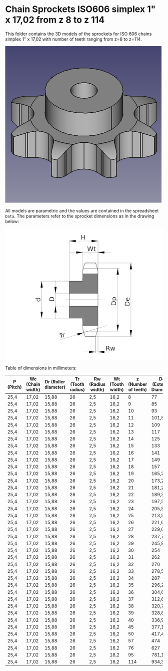 # Chain Sprockets ISO606 simplex 1" x 17,02 from z 8 to z 114

This folder contains the 3D models of the sprockets for ISO 606 chains simplex 1" x 17,02 with number of teeth ranging from z=8 to z=114.

![Image](screenshot.png "Sprocket Simplex")

All models are parametric and the values are contained in the spreadsheet `Data`.
The parameters refer to the sprocket dimensions as in the drawing below:

![Drawing](drawing.png "Drawing")

Table of dimensions in millimeters:

P (Pitch)|Wc (Chain width)|Dr (Roller diameter)|Tr (Tooth radius)|Rw (Radius width)|Wt (Tooth width)|z (Number of teeth)|De (External Diameter)|Dp (pitch diameter)|d (Hub diameter)|D (Hole diameter)|H (Total height)
---|---|---|---|---|---|---|---|---|---|---|---
25,4|17,02|15,88|26|2,5|16,2|8|77|6,37|42|16|35
25,4|17,02|15,88|26|2,5|16,2|9|85|74,27|50|16|35
25,4|17,02|15,88|26|2,5|16,2|10|93|82,19|55|16|35
25,4|17,02|15,88|26|2,5|16,2|11|101,5|90,14|61|16|40
25,4|17,02|15,88|26|2,5|16,2|12|109|98,14|69|16|40
25,4|17,02|15,88|26|2,5|16,2|13|117|106,12|78|16|40
25,4|17,02|15,88|26|2,5|16,2|14|125|114,15|84|16|40
25,4|17,02|15,88|26|2,5|16,2|15|133|122,17|92|16|40
25,4|17,02|15,88|26|2,5|16,2|16|141|130,2|100|20|45
25,4|17,02|15,88|26|2,5|16,2|17|149|138,22|100|20|45
25,4|17,02|15,88|26|2,5|16,2|18|157|146,28|100|20|45
25,4|17,02|15,88|26|2,5|16,2|19|165,2|154,33|100|20|45
25,4|17,02|15,88|26|2,5|16,2|20|173,2|162,38|100|20|45
25,4|17,02|15,88|26|2,5|16,2|21|181,2|170,43|110|20|50
25,4|17,02|15,88|26|2,5|16,2|22|189,3|178,48|110|20|50
25,4|17,02|15,88|26|2,5|16,2|23|197,5|186,53|110|20|50
25,4|17,02|15,88|26|2,5|16,2|24|205,5|194,59|110|20|50
25,4|17,02|15,88|26|2,5|16,2|25|213,5|202,66|110|20|50
25,4|17,02|15,88|26|2,5|16,2|26|221,6|210,72|120|20|50
25,4|17,02|15,88|26|2,5|16,2|27|229,6|218,79|120|20|50
25,4|17,02|15,88|26|2,5|16,2|28|237,7|226,85|120|20|50
25,4|17,02|15,88|26|2,5|16,2|29|245,8|234,92|120|20|50
25,4|17,02|15,88|26|2,5|16,2|30|254|243|120|20|50
25,4|17,02|15,88|26|2,5|16,2|31|262|251,08|120|25|50
25,4|17,02|15,88|26|2,5|16,2|32|270|259,13|120|25|50
25,4|17,02|15,88|26|2,5|16,2|33|278,5|267,21|120|25|50
25,4|17,02|15,88|26|2,5|16,2|34|287|275,28|120|25|50
25,4|17,02|15,88|26|2,5|16,2|35|296,2|283,36|120|25|50
25,4|17,02|15,88|26|2,5|16,2|36|304,6|291,44|120|25|50
25,4|17,02|15,88|26|2,5|16,2|37|312,6|299,51|120|25|50
25,4|17,02|15,88|26|2,5|16,2|38|320,7|307,59|120|25|50
25,4|17,02|15,88|26|2,5|16,2|39|328,8|315,67|120|25|50
25,4|17,02|15,88|26|2,5|16,2|40|336,9|323,75|120|25|50
25,4|17,02|15,88|26|2,5|16,2|45|377,11|364,12|125|25|70
25,4|17,02|15,88|26|2,5|16,2|50|417,4|404,52|125|25|70
25,4|17,02|15,88|26|2,5|16,2|57|474|461,08|125|25|70
25,4|17,02|15,88|26|2,5|16,2|76|627|614,64|140|25|80
25,4|17,02|15,88|26|2,5|16,2|95|781,1|768,22|140|25|80
25,4|17,02|15,88|26|2,5|16,2|114|934,3|921,81|140|25|80
